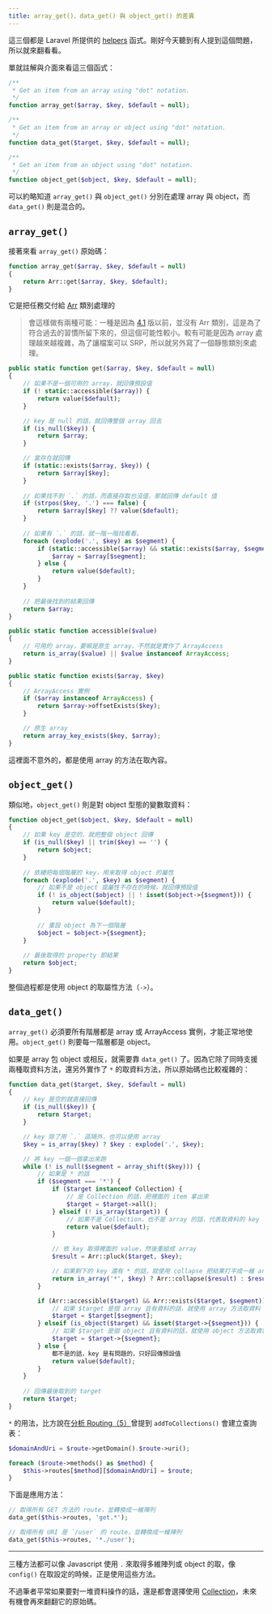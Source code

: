 ```yaml
---
title: array_get()、data_get() 與 object_get() 的差異
---
```


這三個都是 Laravel 所提供的 [helpers][] 函式。剛好今天聽到有人提到這個問題，所以就來翻看看。

單就註解與介面來看這三個函式：

```php
/**
 * Get an item from an array using "dot" notation.
 */
function array_get($array, $key, $default = null);

/**
 * Get an item from an array or object using "dot" notation.
 */
function data_get($target, $key, $default = null);

/**
 * Get an item from an object using "dot" notation.
 */
function object_get($object, $key, $default = null);
```

可以約略知道 `array_get()` 與 `object_get()` 分別在處理 array 與 object，而 `data_get()` 則是混合的。

## `array_get()`

接著來看 `array_get()` 原始碼：

```php
function array_get($array, $key, $default = null)
{
    return Arr::get($array, $key, $default);
}
```

它是把任務交付給 [Arr][] 類別處理的

> 會這樣做有兩種可能：一種是因為 [4.1](https://github.com/laravel/framework/blob/4.1/src/Illuminate/Support/helpers.php) 版以前，並沒有 Arr 類別，這是為了符合過去的習慣所留下來的，但這個可能性較小。較有可能是因為 array 處理越來越複雜，為了讓檔案可以 SRP，所以就另外寫了一個靜態類別來處理。

```php
public static function get($array, $key, $default = null)
{
    // 如果不是一個可用的 array，就回傳預設值
    if (! static::accessible($array)) {
        return value($default);
    }

    // key 是 null 的話，就回傳整個 array 回去
    if (is_null($key)) {
        return $array;
    }

    // 當存在就回傳
    if (static::exists($array, $key)) {
        return $array[$key];
    }
    
    // 如果找不到 `.` 的話，而直接存取也沒值，那就回傳 default 值
    if (strpos($key, '.') === false) {
        return $array[$key] ?? value($default);
    }
    
    // 如果有 `.` 的話，就一階一階找看看。
    foreach (explode('.', $key) as $segment) {
        if (static::accessible($array) && static::exists($array, $segment)) {
            $array = $array[$segment];
        } else {
            return value($default);
        }
    }
    
    // 把最後找到的結果回傳
    return $array;
}

public static function accessible($value)
{
    // 可用的 array，要嘛是原生 array，不然就是實作了 ArrayAccess
    return is_array($value) || $value instanceof ArrayAccess;
}

public static function exists($array, $key)
{
    // ArrayAccess 實例
    if ($array instanceof ArrayAccess) {
        return $array->offsetExists($key);
    }

    // 原生 array
    return array_key_exists($key, $array);
}
```

這裡面不意外的，都是使用 array 的方法在取內容。

## `object_get()`

類似地，`object_get()` 則是對 object 型態的變數取資料：

```php
function object_get($object, $key, $default = null)
{
    // 如果 key 是空的，就把整個 object 回傳
    if (is_null($key) || trim($key) == '') {
        return $object;
    }
    
    // 依續把每個階層的 key，用來取得 object 的屬性
    foreach (explode('.', $key) as $segment) {
        // 如果不是 object 或屬性不存在的時候，就回傳預設值
        if (! is_object($object) || ! isset($object->{$segment})) {
            return value($default);
        }
        
        // 重設 object 為下一個階層
        $object = $object->{$segment};
    }
    
    // 最後取得的 property 即結果
    return $object;
}
```

整個過程都是使用 object 的取屬性方法（`->`）。

## `data_get()`

`array_get()` 必須要所有階層都是 array 或 ArrayAccess 實例，才能正常地使用。`object_get()` 則要每一階層都是 object。

如果是 array 包 object 或相反，就需要靠 `data_get()` 了。因為它除了同時支援兩種取資料方法，還另外實作了 `*` 的取資料方法，所以原始碼也比較複雜的：

```php
function data_get($target, $key, $default = null)
{
    // key 是空的就直接回傳
    if (is_null($key)) {
        return $target;
    }

    // key 除了用 `.` 區隔外，也可以使用 array
    $key = is_array($key) ? $key : explode('.', $key);

    // 將 key 一個一個拿出來跑 
    while (! is_null($segment = array_shift($key))) {
        // 如果是 * 的話
        if ($segment === '*') {
            if ($target instanceof Collection) {
                // 是 Collection 的話，把裡面的 item 拿出來
                $target = $target->all();
            } elseif (! is_array($target)) {
                // 如果不是 Collection，也不是 array 的話，代表取資料的 key 有問題，直接回預設值
                return value($default);
            }

            // 依 key 取得裡面的 value，然後重組成 array
            $result = Arr::pluck($target, $key);

            // 如果剩下的 key 還有 * 的話，就使用 collapse 把結果打平成一維 array，如果沒有 * 的話就直接回傳
            return in_array('*', $key) ? Arr::collapse($result) : $result;
        }

        if (Arr::accessible($target) && Arr::exists($target, $segment)) {
            // 如果 $target 是個 array 且有資料的話，就使用 array 方法取資料
            $target = $target[$segment];
        } elseif (is_object($target) && isset($target->{$segment})) {
            // 如果 $target 是個 object 且有資料的話，就使用 object 方法取資料
            $target = $target->{$segment};
        } else {
            都不是的話，key 是有問題的，只好回傳預設值
            return value($default);
        }
    }
    
    // 回傳最後取到的 target
    return $target;
}
```

`*` 的用法，比方說在[分析 Routing（5）][Day16]曾提到 `addToCollections()` 會建立查詢表：

```php
$domainAndUri = $route->getDomain().$route->uri();

foreach ($route->methods() as $method) {
    $this->routes[$method][$domainAndUri] = $route;
}
```

下面是應用方法：

```php
// 取得所有 GET 方法的 route，並轉換成一維陣列
data_get($this->routes, 'get.*');

// 取得所有 URI 是 `/user` 的 route，並轉換成一維陣列
data_get($this->routes, '*./user');
```

---

三種方法都可以像 Javascript 使用 `.` 來取得多維陣列或 object 的取，像 `config()` 在取設定的時候，正是使用這些方法。

不過筆者平常如果要對一堆資料操作的話，還是都會選擇使用 [Collection][]，未來有機會再來翻翻它的原始碼。

[Arr]: https://github.com/laravel/framework/blob/v5.7.6/src/Illuminate/Support/Arr.php
[Collection]: https://github.com/laravel/framework/blob/v5.7.6/src/Illuminate/Support/Collection.php
[helpers]: https://github.com/laravel/framework/blob/v5.7.6/src/Illuminate/Support/helpers.php

[Day16]: day16.md

